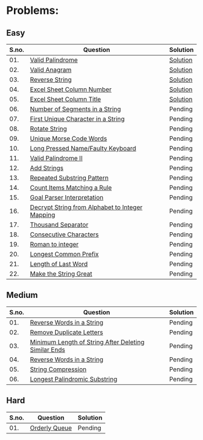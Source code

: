 # Problems:

## Easy
|S.no.|Question|Solution|
|---|------------|------------|
|01.|[Valid Palindrome](https://leetcode.com/problems/valid-palindrome/)|[Solution](palindrome.cpp)|
|02.|[Valid Anagram](https://leetcode.com/problems/valid-anagram/)|[Solution](anagram.cpp)|
|03.|[Reverse String](https://leetcode.com/problems/reverse-string/)|[Solution](reverse_string.cpp)|
|04.|[Excel Sheet Column Number](https://leetcode.com/problems/excel-sheet-column-number/)|[Solution](excel_sheet_col_no.cpp)|
|05.|[Excel Sheet Column Title](https://leetcode.com/problems/excel-sheet-column-title/)|[Solution](excel_sheet_col_title.cpp)|
|06.|[Number of Segments in a String](https://leetcode.com/problems/number-of-segments-in-a-string/)|Pending|
|07.|[First Unique Character in a String](https://leetcode.com/problems/first-unique-character-in-a-string/)|Pending|
|08.|[Rotate String](https://leetcode.com/problems/rotate-string/)|Pending|
|09.|[Unique Morse Code Words](https://leetcode.com/problems/unique-morse-code-words/)|Pending|
|10.|[Long Pressed Name/Faulty Keyboard](https://leetcode.com/problems/long-pressed-name/)|Pending|
|11.|[Valid Palindrome II](https://leetcode.com/problems/valid-palindrome-ii/)|Pending|
|12.|[Add Strings](https://leetcode.com/problems/add-strings/)|Pending|
|13.|[Repeated Substring Pattern](https://leetcode.com/problems/repeated-substring-pattern/)|Pending|
|14.|[Count Items Matching a Rule](https://leetcode.com/problems/count-items-matching-a-rule/)|Pending|
|15.|[Goal Parser Interpretation](https://leetcode.com/problems/goal-parser-interpretation/)|Pending|
|16.|[Decrypt String from Alphabet to Integer Mapping](https://leetcode.com/problems/decrypt-string-from-alphabet-to-integer-mapping/)|Pending|
|17.|[Thousand Separator](https://leetcode.com/problems/thousand-separator/)|Pending|
|18.|[Consecutive Characters](https://leetcode.com/problems/consecutive-characters/)|Pending|
|19.|[Roman to integer](https://leetcode.com/problems/roman-to-integer/)|Pending|
|20.|[Longest Common Prefix](https://leetcode.com/problems/longest-common-prefix/)|Pending|
|21.|[Length of Last Word](https://leetcode.com/problems/length-of-last-word/)|Pending|
|22.|[Make the String Great](https://leetcode.com/problems/make-the-string-great/)|Pending|

## Medium
|S.no.|Question|Solution|
|---|------------|------------|
|01.|[Reverse Words in a String](https://leetcode.com/problems/reverse-words-in-a-string/)|Pending|
|02.|[Remove Duplicate Letters](https://leetcode.com/problems/remove-duplicate-letters/)|Pending|
|03.|[Minimum Length of String After Deleting Similar Ends](https://leetcode.com/problems/minimum-length-of-string-after-deleting-similar-ends/)|Pending|
|04.|[Reverse Words in a String](https://leetcode.com/problems/reverse-words-in-a-string/)|Pending|
|05.|[String Compression](https://leetcode.com/problems/string-compression/)|Pending|
|06.|[Longest Palindromic Substring](https://leetcode.com/problems/longest-palindromic-substring/)|Pending|

## Hard
|S.no.|Question|Solution|
|---|------------|------------|
|01.|[Orderly Queue](https://leetcode.com/problems/orderly-queue/)|Pending|


